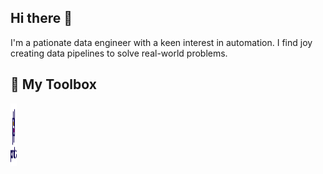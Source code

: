 ## Hi there 👋
I'm a pationate data engineer with a keen interest in automation. I find joy creating data pipelines to solve real-world problems.

## :hammer: My Toolbox
<img src="https://github.com/dd288/dd288/blob/main/icons/pandas-original-wordmark.svg" width="10" height="100" />
<!--
**dd288/dd288** is a ✨ _special_ ✨ repository because its `README.md` (this file) appears on your GitHub profile.

Here are some ideas to get you started:

- 🔭 I’m currently working on ...
- 🌱 I’m currently learning ...
- 👯 I’m looking to collaborate on ...
- 🤔 I’m looking for help with ...
- 💬 Ask me about ...
- 📫 How to reach me: ...
- 😄 Pronouns: ...
- ⚡ Fun fact: ...
-->
